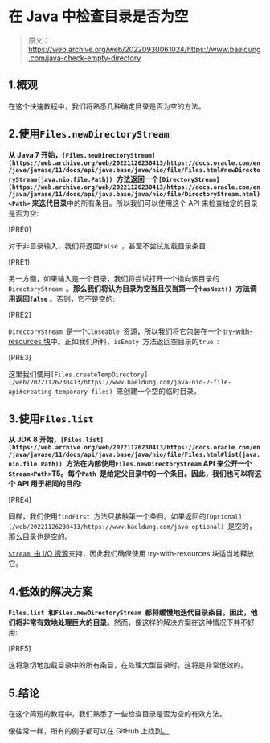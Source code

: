 # 在 Java 中检查目录是否为空

> 原文：<https://web.archive.org/web/20220930061024/https://www.baeldung.com/java-check-empty-directory>

## 1.概观

在这个快速教程中，我们将熟悉几种确定目录是否为空的方法。

## 2.使用`Files.newDirectoryStream`

**从 Java 7 开始，`[Files.newDirectoryStream](https://web.archive.org/web/20221126230413/https://docs.oracle.com/en/java/javase/11/docs/api/java.base/java/nio/file/Files.html#newDirectoryStream(java.nio.file.Path)) `方法返回一个`[DirectoryStream](https://web.archive.org/web/20221126230413/https://docs.oracle.com/en/java/javase/11/docs/api/java.base/java/nio/file/DirectoryStream.html)<Path>` 来迭代目录**中的所有条目。所以我们可以使用这个 API 来检查给定的目录是否为空:

[PRE0]

对于非目录输入，我们将返回`false `，甚至不尝试加载目录条目:

[PRE1]

另一方面，如果输入是一个目录，我们将尝试打开一个指向该目录的`DirectoryStream `。**那么我们将认为目录为空当且仅当第一个`hasNext() `方法调用返回`false`** 。否则，它不是空的:

[PRE2]

`DirectoryStream `是一个`Closeable `资源，所以我们将它包装在一个 [try-with-resources 块](/web/20221126230413/https://www.baeldung.com/java-try-with-resources)中。正如我们所料，`isEmpty `方法返回空目录的`true `:

[PRE3]

这里我们使用`[Files.createTempDirectory](/web/20221126230413/https://www.baeldung.com/java-nio-2-file-api#creating-temporary-files) `来创建一个空的临时目录。

## 3.使用`Files.list`

**从 JDK 8 开始，`[Files.list](https://web.archive.org/web/20221126230413/https://docs.oracle.com/en/java/javase/11/docs/api/java.base/java/nio/file/Files.html#list(java.nio.file.Path)) `方法在内部使用`Files.newDirectoryStream` API 来公开一个`Stream<Path>`T5。每个`Path `是给定父目录中的一个条目。因此，我们也可以将这个 API 用于相同的目的:**

[PRE4]

同样，我们使用`findFirst `方法只接触第一个条目。如果返回的`[Optional](/web/20221126230413/https://www.baeldung.com/java-optional) `是空的，那么目录也是空的。

[`Stream `由 I/O 资源](/web/20221126230413/https://www.baeldung.com/java-stream-close)支持，因此我们确保使用 try-with-resources 块适当地释放它。

## 4.低效的解决方案

**`Files.list `和`Files.newDirectoryStream `都将缓慢地迭代目录条目。因此，他们将非常有效地处理巨大的目录**。然而，像这样的解决方案在这种情况下并不好用:

[PRE5]

这将急切地加载目录中的所有条目，在处理大型目录时，这将是非常低效的。

## 5.结论

在这个简短的教程中，我们熟悉了一些检查目录是否为空的有效方法。

像往常一样，所有的例子都可以在 GitHub 上找到[。](https://web.archive.org/web/20221126230413/https://github.com/eugenp/tutorials/tree/master/core-java-modules/core-java-io-3)